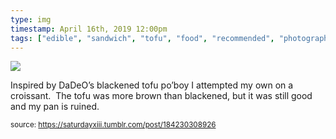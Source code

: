 ```yaml
---
type: img
timestamp: April 16th, 2019 12:00pm
tags: ["edible", "sandwich", "tofu", "food", "recommended", "photography"]
---
```

<img src="https://saturdayxiii.github.io/media/184230308926.jpg"/>

Inspired by DaDeO’s blackened tofu po’boy I attempted my own on a croissant.  The tofu was more brown than blackened, but it was still good and my pan is ruined.
 
      
      
  
<small>source: https://saturdayxiii.tumblr.com/post/184230308926</small>